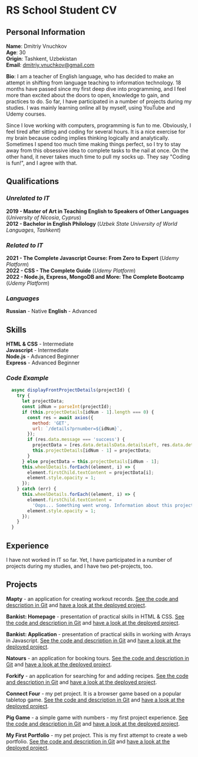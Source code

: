 # RS School Student CV

## Personal Information

**Name**: Dmitriy Vnuchkov  
**Age**: 30  
**Origin**: Tashkent, Uzbekistan  
**Email**: dmitriy.vnuchkov@gmail.com

**Bio**: I am a teacher of English language, who has decided to make an attempt in shifting from language teaching to information technology. 18 months have passed since my first deep dive into programming, and I feel more than excited about the doors to open, knowledge to gain, and practices to do. So far, I have participated in a number of projects during my studies. I was mainly learning online all by myself, using YouTube and Udemy courses.

Since I love working with computers, programming is fun to me. Obviously, I feel tired after sitting and coding for several hours. It is a nice exercise for my brain because coding implies thinking logically and analytically. Sometimes I spend too much time making things perfect, so I try to stay away from this obsessive idea to complete tasks to the nail at once. On the other hand, it never takes much time to pull my socks up. They say "Coding is fun!", and I agree with that.

## Qualifications

### _Unrelated to IT_

**2019 - Master of Art in Teaching English to Speakers of Other Languages** (_University of Nicosia_, _Cyprus_)  
**2012 - Bachelor in English Philology** (_Uzbek State University of World Languages_, _Tashkent_)

### _Related to IT_

**2021 - The Complete Javascript Course: From Zero to Expert** (_Udemy Platform_)  
**2022 - CSS - The Complete Guide** (_Udemy Platform_)  
**2022 - Node.js, Express, MongoDB and More: The Complete Bootcamp** (_Udemy Platform_)

### _Languages_

**Russian** - Native
**English** - Advanced

## Skills

**HTML & CSS** - Intermediate  
**Javascript** - Intermediate  
**Node.js** - Advanced Beginner  
**Express** - Advanced Beginner

### _Code Example_

```javascript
  async displayFrontProjectDetails(projectId) {
    try {
      let projectData;
      const idNum = parseInt(projectId);
      if (this.projectDetails[idNum - 1].length === 0) {
        const res = await axios({
          method: 'GET',
          url: `/details?prnumber=${idNum}`,
        });
        if (res.data.message === 'success') {
          projectData = [res.data.detailsData.detailsLeft, res.data.detailsData.detailsRight];
          this.projectDetails[idNum - 1] = projectData;
        }
      } else projectData = this.projectDetails[idNum - 1];
      this.wheelDetails.forEach((element, i) => {
        element.firstChild.textContent = projectData[i];
        element.style.opacity = 1;
      });
    } catch (err) {
      this.wheelDetails.forEach((element, i) => {
        element.firstChild.textContent =
          'Oops... Something went wrong. Information about this project is not accessible at the moment. Please, try again later.';
        element.style.opacity = 1;
      });
    }
  }
```

## Experience

I have not worked in IT so far. Yet, I have participated in a number of projects during my studies, and I have two pet-projects, too.

## Projects

**Mapty** - an application for creating workout records. [See the code and description in Git](https://github.com/DeevDevs/dd-mapty-app) and [have a look at the deployed project](https://deevdevs-mapty-app.netlify.app/).

**Bankist: Homepage** - presentation of practical skills in HTML & CSS. [See the code and description in Git](https://github.com/DeevDevs/dd-bankist-homepage) and [have a look at the deployed project](https://deevdevs-bankist-homepage.netlify.app/).

**Bankist: Application** - presentation of practical skills in working with Arrays in Javascript. [See the code and description in Git](https://github.com/DeevDevs/dd-bankist-app) and [have a look at the deployed project](https://deevdevs-bankist-app.netlify.app/).

**Natours** - an application for booking tours. [See the code and description in Git](https://github.com/DeevDevs/dd-natours) and [have a look at the deployed project](https://deevdevs-natours.herokuapp.com/).

**Forkify** - an application for searching for and adding recipes. [See the code and description in Git](https://github.com/DeevDevs/dd-forkify-app) and [have a look at the deployed project](https://deevdevs-forkify-app.netlify.app/).

**Connect Four** - my pet project. It is a browser game based on a popular tabletop game. [See the code and description in Git](https://github.com/DeevDevs/dd-connect-four) and [have a look at the deployed project](https://deevdevs-connect-four.netlify.app/).

**Pig Game** - a simple game with numbers - my first project experience. [See the code and description in Git](https://github.com/DeevDevs/dd-pig-game) and [have a look at the deployed project](https://deevdevs-pig-game.netlify.app/).

**My First Portfolio** - my pet project. This is my first attempt to create a web portfolio. [See the code and description in Git](https://github.com/DeevDevs/dd-my-portfolio) and [have a look at the deployed project](https://deevdevs-my-portfolio.herokuapp.com/).

